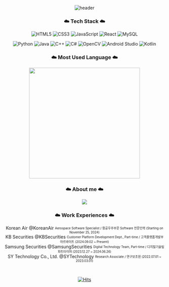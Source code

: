 <div align="center"> 
  
![header](https://capsule-render.vercel.app/api?type=waving&color=timeGradient&text=Welcome%20to%20Jiyeon's%20GitHub%20✨ㅤㅤ&animation=twinkling&fontSize=35&fontAlignY=40&fontAlign=70&height=250)

### ☁️ Tech Stack ☁️

![HTML5](https://img.shields.io/badge/html5-%23E34F26.svg?style=flat-square&logo=html5&logoColor=white)
![CSS3](https://img.shields.io/badge/css3-%231572B6.svg?style=flat-square&logo=css3&logoColor=white)
![JavaScript](https://img.shields.io/badge/javascript-%23323330.svg?style=flat-square&logo=javascript&logoColor=%23F7DF1E)
![React](https://img.shields.io/badge/react-%2320232a.svg?style=flat-square&logo=react&logoColor=%2361DAFB)
![MySQL](https://img.shields.io/badge/mysql-%2300f.svg?style=flat-square&logo=mysql&logoColor=white)

![Python](https://img.shields.io/badge/python-3670A0?style=flat-square&logo=python&logoColor=ffdd54)
![Java](https://img.shields.io/badge/java-%23ED8B00.svg?style=flat-square&logo=java&logoColor=white)
![C++](https://img.shields.io/badge/c++-%2300599C.svg?style=flat-square&logo=c%2B%2B&logoColor=white)
![C#](https://img.shields.io/badge/-C%23-000000?style=flat-square&logo=Csharp&logoColor=white)
![OpenCV](https://img.shields.io/badge/OpenCV-5C3EE8?style=flat-square&logo=opencv&logoColor=white)
![Android Studio](https://img.shields.io/badge/Android%20Studio-3DDC84?style=flat-square&logo=android-studio&logoColor=white)
![Kotlin](https://img.shields.io/badge/Kotlin-7F52FF?style=flat-square&logo=kotlin&logoColor=white)

### ☁️ Most Used Language ☁️

<p align="center">
  <a href="https://github.com/anuraghazra/github-readme-stats">
      <img src="https://github-readme-stats.vercel.app/api/top-langs/?username=withtaylors&layout=compact&show_icons=true&count_private=true&exclude_repo=Algorithm_SWEA" width="350px"/>
  </a>  
</p>


### ☁️ About me ☁️

<p align="center">
    <a href="https://www.notion.so/Jiyeon-Park-216bfd1fbdc44031b68d627ca18cb0a2">
        <img src="https://img.shields.io/badge/Notion-ffffff?style=flat-square&logo=Notion&logoColor=black"> 
    </a>
</p>


### ☁️ Work Experiences ☁️

<!--
| Name                                          | Project Time                 | Detail                                                                                              |
|-----------------------------------------------|------------------------------|-----------------------------------------------------------------------------------------------------|
| 에스와이테크(주) 연구보조원           | 2022.07.01 ~ 2023.03.01 | 청소로봇 통제제어 시스템 프로그램 개발|
| 삼성증권 파트타이머                   | 2023.12.27 ~ 2024.06.26 | 생성형 AI 챗봇 서비스 개발|
| KB증권 아르바이트                     | 2024.09.02 ~ now | AI금융플랫폼 개발 보조 역할 <br> (협력 업체 및 현업 담당자 컨택 및 자료취합, TC 작성)|
| 대한항공 항공우주부문 Software 전문인력 | expected to start | AI 개발|

-->

Korean Air @KoreanAir <sub><sup> Aerospace Software Specialist / 항공우주부문 Software 전문인력 (Starting on November 25, 2024) </sup></sub><br>
KB Securities @KBSecurities <sub><sup> Customer Platform Development Dept., Part-time / 고객플랫폼개발부 아르바이트 (2024.09.02 ~ Present) </sup></sub><br>
Samsung Securities @SamsungSecurities <sub><sup> Digital Technology Team, Part-time / 디지털기술팀 파트타이머 (2023.12.27 ~ 2024.06.26) </sup></sub><br>
SY Technology Co., Ltd. @SYTechnology <sub><sup> Research Associate / 연구보조원 (2022.07.01 ~ 2023.03.01) </sup></sub>

<br>

<div align="center"> 
  
  [![Hits](https://hits.seeyoufarm.com/api/count/incr/badge.svg?url=https%3A%2F%2Fgithub.com%2Fwithtaylors%2Fhit-counter&count_bg=%23B5E2FF&title_bg=%23555555&icon=github.svg&icon_color=%23E7E7E7&title=GITHUB&edge_flat=false)](https://hits.seeyoufarm.com)
  
</div>
</div>
